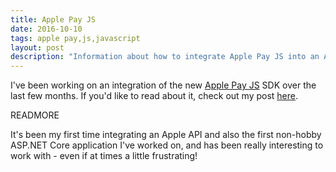 ```yaml
---
title: Apple Pay JS
date: 2016-10-10
tags: apple pay,js,javascript
layout: post
description: "Information about how to integrate Apple Pay JS into an ASP.NET core website to accept Apple Pay payments."
---
```


I've been working on an integration of the new [Apple Pay JS](https://developer.apple.com/reference/applepayjs) SDK over the last few months. If you'd like to read about it, check out my post [here](https://blog.martincostello.com/bringing-apple-pay-to-the-web).

READMORE

It's been my first time integrating an Apple API and also the first non-hobby ASP.NET Core application I've worked on, and has been really interesting to work with - even if at times a little frustrating!
